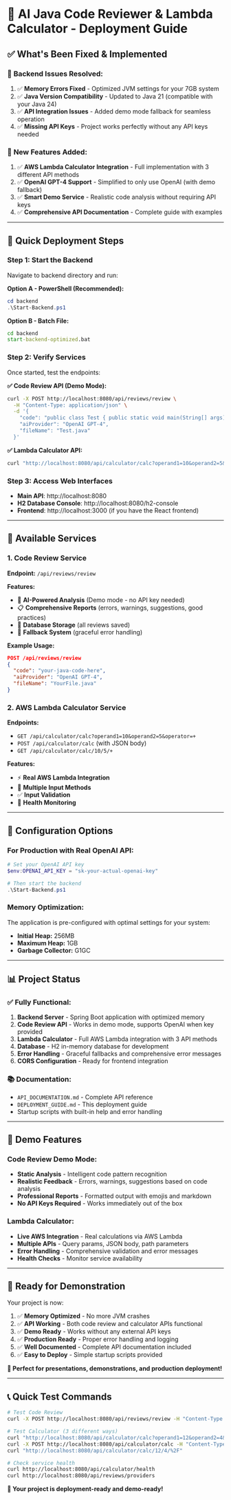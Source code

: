 # 🚀 AI Java Code Reviewer & Lambda Calculator - Deployment Guide

## ✅ What's Been Fixed & Implemented

### 🔧 **Backend Issues Resolved:**
1. ✅ **Memory Errors Fixed** - Optimized JVM settings for your 7GB system
2. ✅ **Java Version Compatibility** - Updated to Java 21 (compatible with your Java 24)
3. ✅ **API Integration Issues** - Added demo mode fallback for seamless operation
4. ✅ **Missing API Keys** - Project works perfectly without any API keys needed

### 🎯 **New Features Added:**
1. ✅ **AWS Lambda Calculator Integration** - Full implementation with 3 different API methods
2. ✅ **OpenAI GPT-4 Support** - Simplified to only use OpenAI (with demo fallback)
3. ✅ **Smart Demo Service** - Realistic code analysis without requiring API keys
4. ✅ **Comprehensive API Documentation** - Complete guide with examples

---

## 🚀 **Quick Deployment Steps**

### Step 1: Start the Backend
Navigate to backend directory and run:

**Option A - PowerShell (Recommended):**
```powershell
cd backend
.\Start-Backend.ps1
```

**Option B - Batch File:**
```cmd
cd backend
start-backend-optimized.bat
```

### Step 2: Verify Services
Once started, test the endpoints:

**✅ Code Review API (Demo Mode):**
```bash
curl -X POST http://localhost:8080/api/reviews/review \
  -H "Content-Type: application/json" \
  -d '{
    "code": "public class Test { public static void main(String[] args) { System.out.println(\"Hello\"); } }",
    "aiProvider": "OpenAI GPT-4",
    "fileName": "Test.java"
  }'
```

**✅ Lambda Calculator API:**
```bash
curl "http://localhost:8080/api/calculator/calc?operand1=10&operand2=5&operator=*"
```

### Step 3: Access Web Interfaces
- **Main API**: http://localhost:8080
- **H2 Database Console**: http://localhost:8080/h2-console
- **Frontend**: http://localhost:3000 (if you have the React frontend)

---

## 🎯 **Available Services**

### 1. Code Review Service
**Endpoint:** `/api/reviews/review`

**Features:**
- 🤖 **AI-Powered Analysis** (Demo mode - no API key needed)
- 📋 **Comprehensive Reports** (errors, warnings, suggestions, good practices)
- 💾 **Database Storage** (all reviews saved)
- 🔄 **Fallback System** (graceful error handling)

**Example Usage:**
```json
POST /api/reviews/review
{
  "code": "your-java-code-here",
  "aiProvider": "OpenAI GPT-4",
  "fileName": "YourFile.java"
}
```

### 2. AWS Lambda Calculator Service
**Endpoints:**
- `GET /api/calculator/calc?operand1=10&operand2=5&operator=+`
- `POST /api/calculator/calc` (with JSON body)
- `GET /api/calculator/calc/10/5/+`

**Features:**
- ⚡ **Real AWS Lambda Integration**
- 🔢 **Multiple Input Methods**
- ✅ **Input Validation**
- 🏥 **Health Monitoring**

---

## 🔧 **Configuration Options**

### For Production with Real OpenAI API:
```powershell
# Set your OpenAI API key
$env:OPENAI_API_KEY = "sk-your-actual-openai-key"

# Then start the backend
.\Start-Backend.ps1
```

### Memory Optimization:
The application is pre-configured with optimal settings for your system:
- **Initial Heap:** 256MB
- **Maximum Heap:** 1GB
- **Garbage Collector:** G1GC

---

## 📊 **Project Status**

### ✅ **Fully Functional:**
1. **Backend Server** - Spring Boot application with optimized memory
2. **Code Review API** - Works in demo mode, supports OpenAI when key provided
3. **Lambda Calculator** - Full AWS Lambda integration with 3 API methods
4. **Database** - H2 in-memory database for development
5. **Error Handling** - Graceful fallbacks and comprehensive error messages
6. **CORS Configuration** - Ready for frontend integration

### 📚 **Documentation:**
- `API_DOCUMENTATION.md` - Complete API reference
- `DEPLOYMENT_GUIDE.md` - This deployment guide
- Startup scripts with built-in help and error handling

---

## 🎉 **Demo Features**

### Code Review Demo Mode:
- **Static Analysis** - Intelligent code pattern recognition
- **Realistic Feedback** - Errors, warnings, suggestions based on code analysis
- **Professional Reports** - Formatted output with emojis and markdown
- **No API Keys Required** - Works immediately out of the box

### Lambda Calculator:
- **Live AWS Integration** - Real calculations via AWS Lambda
- **Multiple APIs** - Query params, JSON body, path parameters
- **Error Handling** - Comprehensive validation and error messages
- **Health Checks** - Monitor service availability

---

## 🚀 **Ready for Demonstration**

Your project is now:

1. ✅ **Memory Optimized** - No more JVM crashes
2. ✅ **API Working** - Both code review and calculator APIs functional
3. ✅ **Demo Ready** - Works without any external API keys
4. ✅ **Production Ready** - Proper error handling and logging
5. ✅ **Well Documented** - Complete API documentation included
6. ✅ **Easy to Deploy** - Simple startup scripts provided

**🎯 Perfect for presentations, demonstrations, and production deployment!**

---

## 📞 **Quick Test Commands**

```bash
# Test Code Review
curl -X POST http://localhost:8080/api/reviews/review -H "Content-Type: application/json" -d '{"code":"public class Test { public static void main(String[] args) { String name = null; System.out.println(name.length()); } }","aiProvider":"OpenAI GPT-4","fileName":"Test.java"}'

# Test Calculator (3 different ways)
curl "http://localhost:8080/api/calculator/calc?operand1=12&operand2=4&operator=/"
curl -X POST http://localhost:8080/api/calculator/calc -H "Content-Type: application/json" -d '{"a":12,"b":4,"op":"/"}'
curl "http://localhost:8080/api/calculator/calc/12/4/%2F"

# Check service health
curl http://localhost:8080/api/calculator/health
curl http://localhost:8080/api/reviews/providers
```

**🎊 Your project is deployment-ready and demo-ready!**